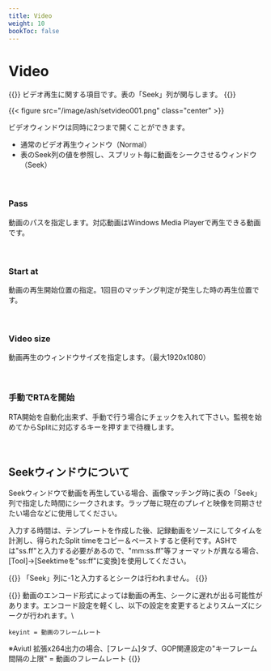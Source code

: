 ```yaml
---
title: Video
weight: 10
bookToc: false
---
```


# Video

{{<hint info>}}
ビデオ再生に関する項目です。表の「Seek」列が関与します。
{{</hint>}}

{{< figure src="/image/ash/setvideo001.png" class="center" >}}

ビデオウィンドウは同時に2つまで開くことができます。
- 通常のビデオ再生ウィンドウ（Normal）
- 表のSeek列の値を参照し、スプリット毎に動画をシークさせるウィンドウ（Seek）
  

　
### Pass 
動画のパスを指定します。対応動画はWindows Media Playerで再生できる動画です。

　
### Start at
動画の再生開始位置の指定。1回目のマッチング判定が発生した時の再生位置です。

　
### Video size
動画再生のウィンドウサイズを指定します。（最大1920x1080）

　
### 手動でRTAを開始 
RTA開始を自動化出来ず、手動で行う場合にチェックを入れて下さい。監視を始めてからSplitに対応するキーを押すまで待機します。

　
## Seekウィンドウについて
Seekウィンドウで動画を再生している場合、画像マッチング時に表の「Seek」列で指定した時間にシークされます。ラップ毎に現在のプレイと映像を同期させたい場合などに使用してください。

入力する時間は、テンプレートを作成した後、記録動画をソースにしてタイムを計測し、得られたSplit timeをコピー＆ペーストすると便利です。ASHでは"ss.ff"と入力する必要があるので、"mm:ss.ff"等フォーマットが異なる場合、[Tool]→[Seektimeを"ss:ff"に変換]を使用してください。

{{<hint info>}}
「Seek」列に-1と入力するとシークは行われません。
{{</hint>}}

{{<hint warning>}}
動画のエンコード形式によっては動画の再生、シークに遅れが出る可能性があります。エンコード設定を軽くし、以下の設定を変更するとよりスムーズにシークが行われます。\
```
keyint = 動画のフレームレート
```
※Aviutl 拡張x264出力の場合、[フレーム]タブ、GOP関連設定の"キーフレーム間隔の上限" = 動画のフレームレート
{{</hint>}}